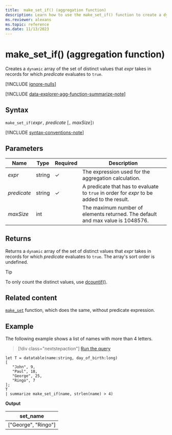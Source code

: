```yaml
---
title:  make_set_if() (aggregation function)
description: Learn how to use the make_set_if() function to create a dynamic JSON object of a set of distinct values that an expression takes where the predicate evaluates to true.
ms.reviewer: alexans
ms.topic: reference
ms.date: 11/13/2023
---
```

# make_set_if() (aggregation function)

Creates a `dynamic` array of the set of distinct values that *expr* takes in records for which *predicate* evaluates to `true`.

[!INCLUDE [ignore-nulls](../../includes/ignore-nulls.md)]

[!INCLUDE [data-explorer-agg-function-summarize-note](../../includes/data-explorer-agg-function-summarize-note.md)]

## Syntax

`make_set_if(`*expr*`,` *predicate* [`,` *maxSize*]`)`

[!INCLUDE [syntax-conventions-note](../../includes/syntax-conventions-note.md)]

## Parameters

| Name | Type | Required | Description |
|--|--|--|--|
| *expr* | string | &check; | The expression used for the aggregation calculation. |
| *predicate* | string | &check; | A predicate that has to evaluate to `true` in order for *expr* to be added to the result. |
| *maxSize* | int |  | The maximum number of elements returned. The default and max value is 1048576. |

## Returns

Returns a `dynamic` array of the set of distinct values that *expr* takes in records for which *predicate* evaluates to `true`. The array's sort order is undefined.

> [!TIP]
> To only count the distinct values, use [dcountif()](dcountif-aggregation-function.md).

## Related content

[`make_set`](./makeset-aggfunction.md) function, which does the same, without predicate expression.

## Example

The following example shows a list of names with more than 4 letters.

> [!div class="nextstepaction"]
> <a href="https://dataexplorer.azure.com/clusters/help/databases/Samples?query=H4sIAAAAAAAAAyXNPQvCMBSF4T2/4tDJQBZFUSt1FZxEuomEFG/bYD4gSQfFH++l5U7PO9zjqKBFg5cpfJ2jVTCe6lySDYPi/NGx151NZaxdDIMUDwGgusYxVApHNetmJsdaHxZeKKaBOGx2S7jzs8jei+dJtOKHPHlvkv0SvHmTzlS07edpBd52FGZInLGVf+88QMOkAAAA" target="_blank">Run the query</a>

```kusto
let T = datatable(name:string, day_of_birth:long)
[
   "John", 9,
   "Paul", 18,
   "George", 25,
   "Ringo", 7
];
T
| summarize make_set_if(name, strlen(name) > 4)
```

**Output**

|set_name|
|----|
|["George", "Ringo"]|
